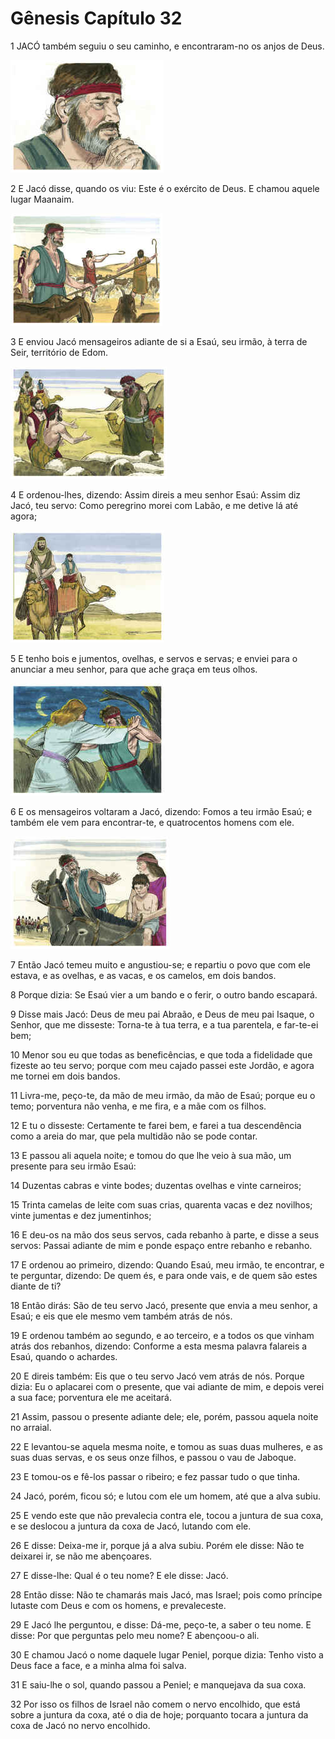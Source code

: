 # Gênesis Capítulo 32

1	JACÓ também seguiu o seu caminho, e encontraram-no os anjos de Deus.

![](.img/01_Ge_32_01_RG.jpg)

2	E Jacó disse, quando os viu: Este é o exército de Deus. E chamou aquele lugar Maanaim.

![](.img/01_Ge_32_02_RG.jpg)

3	E enviou Jacó mensageiros adiante de si a Esaú, seu irmão, à terra de Seir, território de Edom.

![](.img/01_Ge_32_03_RG.jpg)

4	E ordenou-lhes, dizendo: Assim direis a meu senhor Esaú: Assim diz Jacó, teu servo: Como peregrino morei com Labão, e me detive lá até agora;

![](.img/01_Ge_32_04_RG.jpg)

5	E tenho bois e jumentos, ovelhas, e servos e servas; e enviei para o anunciar a meu senhor, para que ache graça em teus olhos.

![](.img/01_Ge_32_05_RG.jpg)

6	E os mensageiros voltaram a Jacó, dizendo: Fomos a teu irmão Esaú; e também ele vem para encontrar-te, e quatrocentos homens com ele.

![](.img/01_Ge_32_06_RG.jpg)

7	Então Jacó temeu muito e angustiou-se; e repartiu o povo que com ele estava, e as ovelhas, e as vacas, e os camelos, em dois bandos.

8	Porque dizia: Se Esaú vier a um bando e o ferir, o outro bando escapará.

9	Disse mais Jacó: Deus de meu pai Abraão, e Deus de meu pai Isaque, o Senhor, que me disseste: Torna-te à tua terra, e a tua parentela, e far-te-ei bem;

10	Menor sou eu que todas as beneficências, e que toda a fidelidade que fizeste ao teu servo; porque com meu cajado passei este Jordão, e agora me tornei em dois bandos.

11	Livra-me, peço-te, da mão de meu irmão, da mão de Esaú; porque eu o temo; porventura não venha, e me fira, e a mãe com os filhos.

12	E tu o disseste: Certamente te farei bem, e farei a tua descendência como a areia do mar, que pela multidão não se pode contar.

13	E passou ali aquela noite; e tomou do que lhe veio à sua mão, um presente para seu irmão Esaú:

14	Duzentas cabras e vinte bodes; duzentas ovelhas e vinte carneiros;

15	Trinta camelas de leite com suas crias, quarenta vacas e dez novilhos; vinte jumentas e dez jumentinhos;

16	E deu-os na mão dos seus servos, cada rebanho à parte, e disse a seus servos: Passai adiante de mim e ponde espaço entre rebanho e rebanho.

17	E ordenou ao primeiro, dizendo: Quando Esaú, meu irmão, te encontrar, e te perguntar, dizendo: De quem és, e para onde vais, e de quem são estes diante de ti?

18	Então dirás: São de teu servo Jacó, presente que envia a meu senhor, a Esaú; e eis que ele mesmo vem também atrás de nós.

19	E ordenou também ao segundo, e ao terceiro, e a todos os que vinham atrás dos rebanhos, dizendo: Conforme a esta mesma palavra falareis a Esaú, quando o achardes.

20	E direis também: Eis que o teu servo Jacó vem atrás de nós. Porque dizia: Eu o aplacarei com o presente, que vai adiante de mim, e depois verei a sua face; porventura ele me aceitará.

21	Assim, passou o presente adiante dele; ele, porém, passou aquela noite no arraial.

22	E levantou-se aquela mesma noite, e tomou as suas duas mulheres, e as suas duas servas, e os seus onze filhos, e passou o vau de Jaboque.

23	E tomou-os e fê-los passar o ribeiro; e fez passar tudo o que tinha.

24	Jacó, porém, ficou só; e lutou com ele um homem, até que a alva subiu.

25	E vendo este que não prevalecia contra ele, tocou a juntura de sua coxa, e se deslocou a juntura da coxa de Jacó, lutando com ele.

26	E disse: Deixa-me ir, porque já a alva subiu. Porém ele disse: Não te deixarei ir, se não me abençoares.

27	E disse-lhe: Qual é o teu nome? E ele disse: Jacó.

28	Então disse: Não te chamarás mais Jacó, mas Israel; pois como príncipe lutaste com Deus e com os homens, e prevaleceste.

29	E Jacó lhe perguntou, e disse: Dá-me, peço-te, a saber o teu nome. E disse: Por que perguntas pelo meu nome? E abençoou-o ali.

30	E chamou Jacó o nome daquele lugar Peniel, porque dizia: Tenho visto a Deus face a face, e a minha alma foi salva.

31	E saiu-lhe o sol, quando passou a Peniel; e manquejava da sua coxa.

32	Por isso os filhos de Israel não comem o nervo encolhido, que está sobre a juntura da coxa, até o dia de hoje; porquanto tocara a juntura da coxa de Jacó no nervo encolhido.

